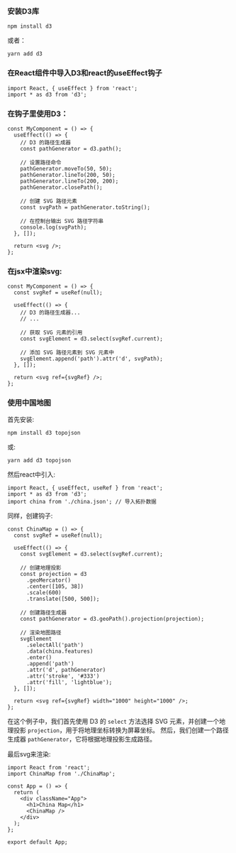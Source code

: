 ### 安装D3库

```
npm install d3

```
或者：
```
yarn add d3
```
### 在React组件中导入D3和react的useEffect钩子

```
import React, { useEffect } from 'react';
import * as d3 from 'd3';
```

### 在钩子里使用D3：
```
const MyComponent = () => {
  useEffect(() => {
    // D3 的路径生成器
    const pathGenerator = d3.path();

    // 设置路径命令
    pathGenerator.moveTo(50, 50);
    pathGenerator.lineTo(200, 50);
    pathGenerator.lineTo(200, 200);
    pathGenerator.closePath();

    // 创建 SVG 路径元素
    const svgPath = pathGenerator.toString();

    // 在控制台输出 SVG 路径字符串
    console.log(svgPath);
  }, []);

  return <svg />;
};
```

### 在jsx中渲染svg:
```
const MyComponent = () => {
  const svgRef = useRef(null);

  useEffect(() => {
    // D3 的路径生成器...
    // ...

    // 获取 SVG 元素的引用
    const svgElement = d3.select(svgRef.current);

    // 添加 SVG 路径元素到 SVG 元素中
    svgElement.append('path').attr('d', svgPath);
  }, []);

  return <svg ref={svgRef} />;
};
```


### 使用中国地图

首先安装:

```
npm install d3 topojson
```
或:

```
yarn add d3 topojson
```
然后react中引入:
```
import React, { useEffect, useRef } from 'react';
import * as d3 from 'd3';
import china from './china.json'; // 导入拓扑数据
```

同样，创建钩子:
```
const ChinaMap = () => {
  const svgRef = useRef(null);

  useEffect(() => {
    const svgElement = d3.select(svgRef.current);

    // 创建地理投影
    const projection = d3
      .geoMercator()
      .center([105, 38])
      .scale(600)
      .translate([500, 500]);

    // 创建路径生成器
    const pathGenerator = d3.geoPath().projection(projection);

    // 渲染地图路径
    svgElement
      .selectAll('path')
      .data(china.features)
      .enter()
      .append('path')
      .attr('d', pathGenerator)
      .attr('stroke', '#333')
      .attr('fill', 'lightblue');
  }, []);

  return <svg ref={svgRef} width="1000" height="1000" />;
};
```

在这个例子中，我们首先使用 D3 的 `select` 方法选择 SVG 元素，并创建一个地理投影 `projection`，用于将地理坐标转换为屏幕坐标。
然后，我们创建一个路径生成器 `pathGenerator`，它将根据地理投影生成路径。

最后svg来渲染:
```
import React from 'react';
import ChinaMap from './ChinaMap';

const App = () => {
  return (
    <div className="App">
      <h1>China Map</h1>
      <ChinaMap />
    </div>
  );
};

export default App;
````
